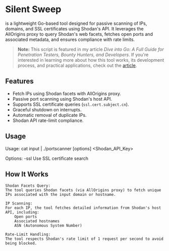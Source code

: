 # Silent Sweep

is a lightweight Go-based tool designed for passive scanning of IPs, domains, and SSL certificates using Shodan's API. It leverages the AllOrigins proxy to query Shodan's web facets, fetches open ports and associated metadata, and ensures compliance with rate limits.

> **Note:** This script is featured in my article *Dive into Go: A Full Guide for Penetration Testers, Bounty Hunters, and Developers*. If you're interested in learning more about how this tool works, its development process, and practical applications, check out the [article](https://medium.com/@v1xtron/dive-into-go-a-full-guide-for-penetration-testers-bounty-hunters-and-developers-5cc013d3f5c6).

## Features

- Fetch IPs using Shodan facets with AllOrigins proxy.
- Passive port scanning using Shodan's host API.
- Supports SSL certificate queries (`ssl.cert.subject.cn`).
- Graceful shutdown on interrupts.
- Automatic removal of duplicate IPs.
- Shodan API rate-limit compliance.

## Usage

Usage: cat input | ./portscanner [options] <Shodan_API_Key>

Options:
  -ssl  Use SSL certificate search

## How It Works

    Shodan Facets Query:
    The tool queries Shodan facets (via AllOrigins proxy) to fetch unique IPs associated with the input domain or hostname.

    IP Scanning:
    For each IP, the tool fetches detailed information from Shodan's host API, including:
        Open ports
        Associated hostnames
        ASN (Autonomous System Number)

    Rate-Limit Handling:
    The tool respects Shodan's rate limit of 1 request per second to avoid being blocked.

